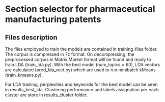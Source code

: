 # Section selector for pharmaceutical manufacturing patents

## Files description

The files employed to train the models are contained in training_files folder. The corpus is compressed in 7z format. On decompressing, the preprocessed corpus in Matrix Market format will be found and ready to train LDA (train_lda.py). With the best model (num_topics = 60), LDA vectors are calculated (pred_lda_vect.py) which are used to run minibatch kMeans (train_kmeans.py).

For LDA training, perplexities and keywords for the best model can be seen in results_best_lda. Clustering performance and labels assignation per each cluster are store in results_cluster folder.

